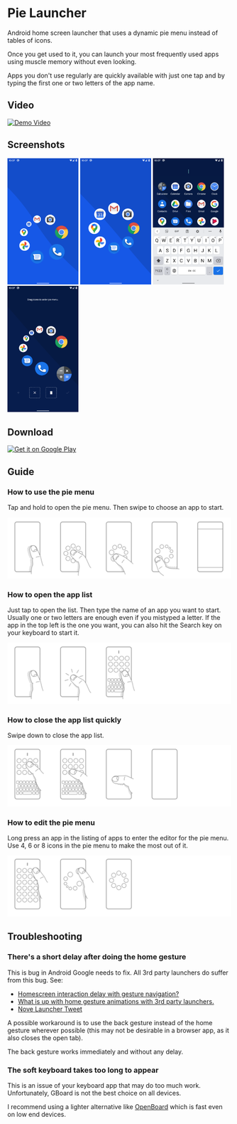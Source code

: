 # Pie Launcher

Android home screen launcher that uses a dynamic pie menu instead of
tables of icons.

Once you get used to it, you can launch your most frequently used apps
using muscle memory without even looking.

Apps you don't use regularly are quickly available with just one tap and
by typing the first one or two letters of the app name.

## Video

[![Demo Video](http://img.youtube.com/vi/JM70qf93UqY/0.jpg)](http://www.youtube.com/watch?v=JM70qf93UqY)

## Screenshots

<img src="fastlane/metadata/android/en-US/images/phoneScreenshots/screencap-zoomed.png"
	alt="Screenshot Zoomed" width="160"/>
<img src="fastlane/metadata/android/en-US/images/phoneScreenshots/screencap-centered.png"
	alt="Screenshot Centered" width="160"/>
<img src="fastlane/metadata/android/en-US/images/phoneScreenshots/screencap-search.png"
	alt="Screenshot Search" width="160"/>
<img src="fastlane/metadata/android/en-US/images/phoneScreenshots/screencap-editor.png"
	alt="Screenshot Editor" width="160"/>

## Download

<a href="https://play.google.com/store/apps/details?id=de.markusfisch.android.pielauncher"><img
	src="https://play.google.com/intl/en_us/badges/images/generic/en_badge_web_generic.png"
	alt="Get it on Google Play" height="80"></a>

## Guide

### How to use the pie menu

Tap and hold to open the pie menu. Then swipe to choose an app to start.

![How to use pie menu](svg/guide_pie_menu.svg)

### How to open the app list

Just tap to open the list. Then type the name of an app you want to start.
Usually one or two letters are enough even if you mistyped a letter.
If the app in the top left is the one you want, you can also hit the
Search key on your keyboard to start it.

![How to open the app list](svg/guide_open_list.svg)

### How to close the app list quickly

Swipe down to close the app list.

![How to close the app list quickly](svg/guide_close_list.svg)

### How to edit the pie menu

Long press an app in the listing of apps to enter the editor for the pie menu.
Use 4, 6 or 8 icons in the pie menu to make the most out of it.

![How to edit the pie menu](svg/guide_edit_pie.svg)

## Troubleshooting

### There's a short delay after doing the home gesture

This is bug in Android Google needs to fix.
All 3rd party launchers do suffer from this bug. See:

* [Homescreen interaction delay with gesture navigation?](https://www.reddit.com/r/GooglePixel/comments/dp5x1i/homescreen_interaction_delay_with_gesture/)
* [What is up with home gesture animations with 3rd party launchers.](https://www.reddit.com/r/GooglePixel/comments/ecvbiv/what_is_up_with_home_gesture_animations_with_3rd/)
* [Nove Launcher Tweet](https://twitter.com/Nova_Launcher/status/1169295641538940930)

A possible workaround is to use the back gesture instead of the home
gesture wherever possible (this may not be desirable in a browser app,
as it also closes the open tab).

The back gesture works immediately and without any delay.

### The soft keyboard takes too long to appear

This is an issue of your keyboard app that may do too much work.
Unfortunately, GBoard is not the best choice on all devices.

I recommend using a lighter alternative like
[OpenBoard](https://play.google.com/store/apps/details?id=org.dslul.openboard.inputmethod.latin)
which is fast even on low end devices.
